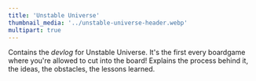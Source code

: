 ```yaml
---
title: 'Unstable Universe'
thumbnail_media: '../unstable-universe-header.webp'
multipart: true
---
```


Contains the _devlog_ for Unstable Universe. It's the first every boardgame where you're allowed to cut into the board! Explains the process behind it, the ideas, the obstacles, the lessons learned.